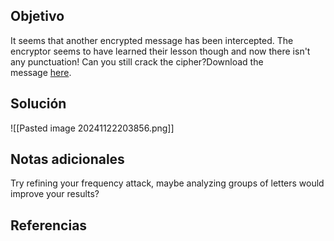 
## Objetivo
It seems that another encrypted message has been intercepted. The encryptor seems to have learned their lesson though and now there isn't any punctuation! Can you still crack the cipher?Download the message [here](https://artifacts.picoctf.net/c/114/message.txt).
## Solución

![[Pasted image 20241122203856.png]]
## Notas adicionales
Try refining your frequency attack, maybe analyzing groups of letters would improve your results?

## Referencias



